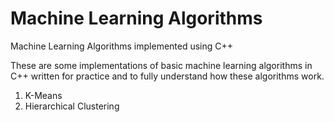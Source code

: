 # Machine Learning Algorithms
Machine Learning Algorithms implemented using C++

These are some implementations of basic machine learning algorithms in C++ written for practice and to fully understand how these algorithms work.

1. K-Means
2. Hierarchical Clustering
